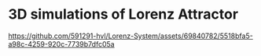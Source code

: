 # 3D simulations of Lorenz Attractor


https://github.com/591291-hvl/Lorenz-System/assets/69840782/5518bfa5-a98c-4259-920c-7739b7dfc05a

